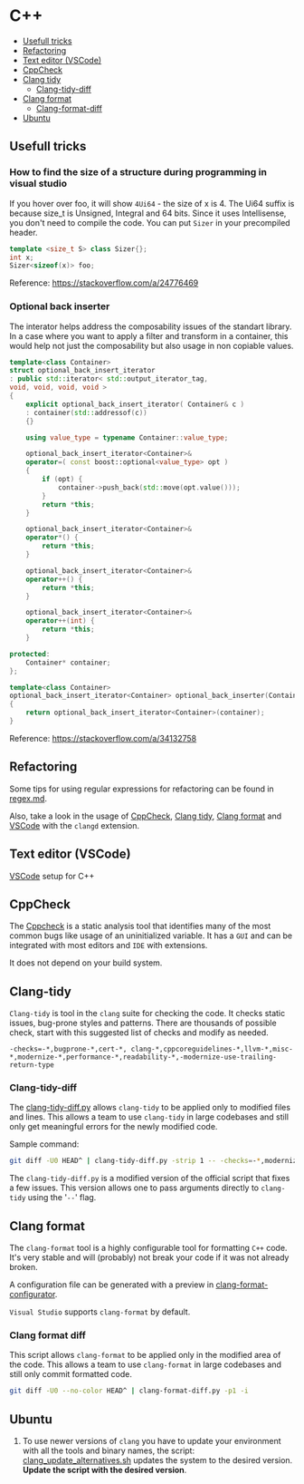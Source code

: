 # C++
  * [Usefull tricks](#usefull-tricks)
  * [Refactoring](#refactoring)
  * [Text editor (VSCode)](#text-editor-vscode)
  * [CppCheck](#cppcheck)
  * [Clang tidy](#clang-tidy)
    + [Clang-tidy-diff](#clang-tidy-diff)
  * [Clang format](#clang-format)
    + [Clang-format-diff](#clang-format-diff)
  * [Ubuntu](#ubuntu)

## Usefull tricks

### How to find the size of a structure during programming in visual studio


If you hover over foo, it will show `4Ui64` - the size of x is 4. The Ui64 suffix is because size_t is Unsigned, Integral and 64 bits. Since it uses Intellisense, you don't need to compile the code. You can put `Sizer` in your precompiled header.

```cpp
template <size_t S> class Sizer{};
int x;
Sizer<sizeof(x)> foo;
```

Reference: https://stackoverflow.com/a/24776469

### Optional back inserter

The interator helps address the composability issues of the standart library. In a case where you want to apply a filter and transform in a container, this would help not just the composability but also usage in non copiable values.

```cpp
template<class Container>
struct optional_back_insert_iterator
: public std::iterator< std::output_iterator_tag,
void, void, void, void >
{
    explicit optional_back_insert_iterator( Container& c )
    : container(std::addressof(c))
    {}

    using value_type = typename Container::value_type;

    optional_back_insert_iterator<Container>&
    operator=( const boost::optional<value_type> opt )
    {
        if (opt) {
            container->push_back(std::move(opt.value()));
        }
        return *this;
    }

    optional_back_insert_iterator<Container>&
    operator*() {
        return *this;
    }

    optional_back_insert_iterator<Container>&
    operator++() {
        return *this;
    }

    optional_back_insert_iterator<Container>&
    operator++(int) {
        return *this;
    }

protected:
    Container* container;
};

template<class Container>
optional_back_insert_iterator<Container> optional_back_inserter(Container& container)
{
    return optional_back_insert_iterator<Container>(container);
}
```

Reference: https://stackoverflow.com/a/34132758




## Refactoring
  Some tips for using regular expressions for refactoring can be found in [regex.md](regex.md).

  Also, take a look in the usage of [CppCheck](#cppcheck), [Clang tidy](#clang-tidy),  [Clang format](#clang-format) and [VSCode](#text-editor) with the `clangd` extension.

## Text editor (VSCode)
  [VSCode](vscode/vscode.md) setup for C++

## CppCheck

  The [Cppcheck](http://cppcheck.sourceforge.net/) is a static analysis tool that identifies many of the most common bugs like usage of an uninitialized variable. It has a `GUI` and can be integrated with most editors and `IDE` with extensions.

  It does not depend on your build system.

## Clang-tidy

  `Clang-tidy` is tool in the `clang` suite for checking the code. It checks static issues, bug-prone styles and patterns. There are thousands of possible check, start with this suggested list of checks and modify as needed.
  ```
  -checks=-*,bugprone-*,cert-*, clang-*,cppcoreguidelines-*,llvm-*,misc-*,modernize-*,performance-*,readability-*,-modernize-use-trailing-return-type
  ```

### Clang-tidy-diff
  The [clang-tidy-diff.py](clang-tidy-diff.py) allows `clang-tidy` to be applied only to modified files and lines. This allows a team to use `clang-tidy` in large codebases and still only get meaningful errors for the newly modified code.

   Sample command:
```bash
git diff -U0 HEAD^ | clang-tidy-diff.py -strip 1 -- -checks=-*,modernize-use-override
```

  The `clang-tidy-diff.py` is a modified version of the official script that fixes a few issues. This version allows one to pass arguments directly to `clang-tidy` using the '`--`' flag.

## Clang format

  The `clang-format` tool is a highly configurable tool for formatting `C++` code. It's very stable and will (probably) not break your code if it was not already broken.

  A configuration file can be generated with a preview in [clang-format-configurator](https://zed0.co.uk/clang-format-configurator/).

  `Visual Studio` supports `clang-format` by default.

### Clang format diff

  This script allows `clang-format` to be applied only in the modified area of the code. This allows a team to use `clang-format` in large codebases and still only commit formatted code.

```bash
git diff -U0 --no-color HEAD^ | clang-format-diff.py -p1 -i
```

## Ubuntu
  1. To use newer versions of `clang` you have to update your environment with all the tools and binary names, the script: [clang_update_alternatives.sh](clang_update_alternatives.sh) updates the system to the desired version. **Update the script with the desired version**.
